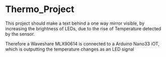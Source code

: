 # Thermo_Project

This project should make a text behind a one way mirror visible, by increasing the brightness of LEDs, due to the rise of Temperature detected by the sensor.

Therefore a Waveshare MLX90614 is connected to a Arduino Nano33 iOT, which is outputting the temperature changes as an LED signal
